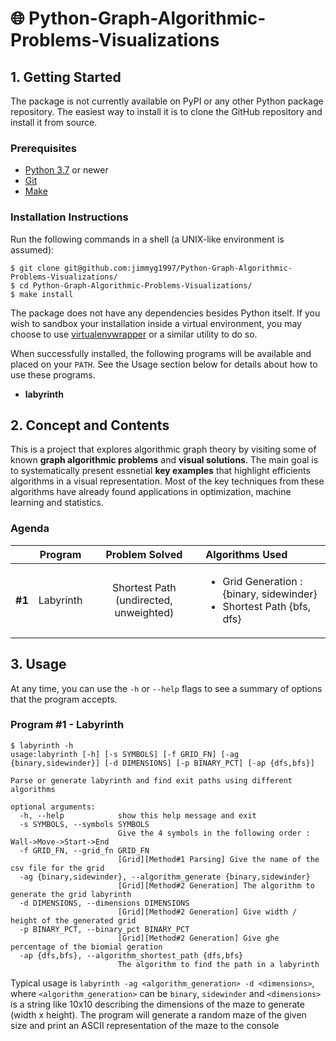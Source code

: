 # 🌐 Python-Graph-Algorithmic-Problems-Visualizations


## 1. Getting Started
The package is not currently available on PyPI or any other Python package repository. The easiest way to install it is to clone the GitHub repository and install it from source.

### Prerequisites
* [Python 3.7](https://www.python.org/downloads/) or newer
* [Git](https://git-scm.com/)
* [Make](https://www.gnu.org/software/make/)



### Installation Instructions
Run the following commands in a shell (a UNIX-like environment is assumed):

```
$ git clone git@github.com:jimmyg1997/Python-Graph-Algorithmic-Problems-Visualizations/
$ cd Python-Graph-Algorithmic-Problems-Visualizations/
$ make install
```
The package does not have any dependencies besides Python itself. If you wish to sandbox your installation inside a virtual environment, you may choose to use [virtualenvwrapper](https://virtualenvwrapper.readthedocs.io/en/latest/) or a similar utility to do so.

When successfully installed, the following programs will be available and placed on your `PATH`. See the Usage section below for details about how to use these programs.

* **labyrinth**






## 2. Concept and Contents

This is a project that explores algorithmic graph theory by visiting some of known **graph algorithmic problems** and **visual solutions**. The main goal is to systematically present essnetial **key examples** that highlight efficients algorithms in a visual representation. Most of the key techniques from these algorithms have already found applications in optimization, machine learning and statistics.
 
### Agenda

| | Program | Problem Solved | Algorithms Used|
|:-:|:-:|:-:|:-|
| **#1** | Labyrinth | Shortest Path (undirected, unweighted) |<ul><li>Grid Generation : {binary, sidewinder}</li><li>Shortest Path {bfs, dfs}</li></ul> |


## 3. Usage

At any time, you can use the `-h` or `--help` flags to see a summary of options that the program accepts.

### Program #1 - Labyrinth
```
$ labyrinth -h
usage:labyrinth [-h] [-s SYMBOLS] [-f GRID_FN] [-ag {binary,sidewinder}] [-d DIMENSIONS] [-p BINARY_PCT] [-ap {dfs,bfs}]

Parse or generate labyrinth and find exit paths using different algorithms

optional arguments:
  -h, --help            show this help message and exit
  -s SYMBOLS, --symbols SYMBOLS
                        Give the 4 symbols in the following order : Wall->Move->Start->End
  -f GRID_FN, --grid_fn GRID_FN
                        [Grid][Method#1 Parsing] Give the name of the csv file for the grid
  -ag {binary,sidewinder}, --algorithm_generate {binary,sidewinder}
                        [Grid][Method#2 Generation] The algorithm to generate the grid labyrinth
  -d DIMENSIONS, --dimensions DIMENSIONS
                        [Grid][Method#2 Generation] Give width / height of the generated grid
  -p BINARY_PCT, --binary_pct BINARY_PCT
                        [Grid][Method#2 Generation] Give ghe percentage of the biomial geration
  -ap {dfs,bfs}, --algorithm_shortest_path {dfs,bfs}
                        The algorithm to find the path in a labyrinth

```

Typical usage is `labyrinth -ag <algorithm_generation> -d <dimensions>`, where `<algorithm_generation>` can be `binary`, `sidewinder` and `<dimensions>` is a string like 10x10 describing the dimensions of the maze to generate (width x height). The program will generate a random maze of the given size and print an ASCII representation of the maze to the console

